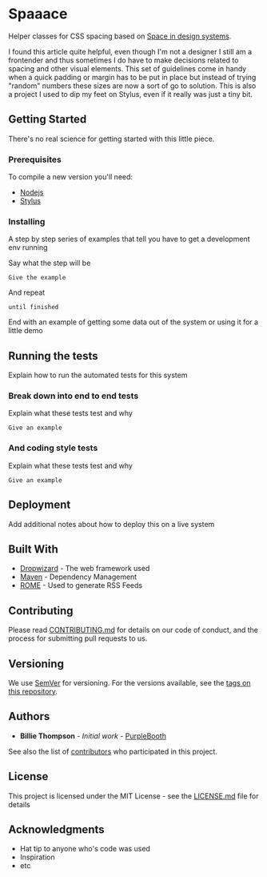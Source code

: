 # Spaaace

Helper classes for CSS spacing based on [Space in design systems](https://medium.com/eightshapes-llc/space-in-design-systems-188bcbae0d62).

I found this article quite helpful, even though I'm not a designer I still am a frontender and thus sometimes I do have to make decisions related to spacing and other visual elements. This set of guidelines come in handy when a quick padding or margin has to be put in place but instead of trying "random" numbers these sizes are now a sort of go to solution. This is also a project I used to dip my feet on Stylus, even if it really was just a tiny bit.

## Getting Started

There's no real science for getting started with this little piece.

### Prerequisites

To compile a new version you'll need:
* [Nodejs]()
* [Stylus]()

### Installing

A step by step series of examples that tell you have to get a development env running

Say what the step will be

```
Give the example
```

And repeat

```
until finished
```

End with an example of getting some data out of the system or using it for a little demo

## Running the tests

Explain how to run the automated tests for this system

### Break down into end to end tests

Explain what these tests test and why

```
Give an example
```

### And coding style tests

Explain what these tests test and why

```
Give an example
```

## Deployment

Add additional notes about how to deploy this on a live system

## Built With

* [Dropwizard](http://www.dropwizard.io/1.0.2/docs/) - The web framework used
* [Maven](https://maven.apache.org/) - Dependency Management
* [ROME](https://rometools.github.io/rome/) - Used to generate RSS Feeds

## Contributing

Please read [CONTRIBUTING.md](https://gist.github.com/PurpleBooth/b24679402957c63ec426) for details on our code of conduct, and the process for submitting pull requests to us.

## Versioning

We use [SemVer](http://semver.org/) for versioning. For the versions available, see the [tags on this repository](https://github.com/your/project/tags). 

## Authors

* **Billie Thompson** - *Initial work* - [PurpleBooth](https://github.com/PurpleBooth)

See also the list of [contributors](https://github.com/your/project/contributors) who participated in this project.

## License

This project is licensed under the MIT License - see the [LICENSE.md](LICENSE.md) file for details

## Acknowledgments

* Hat tip to anyone who's code was used
* Inspiration
* etc
